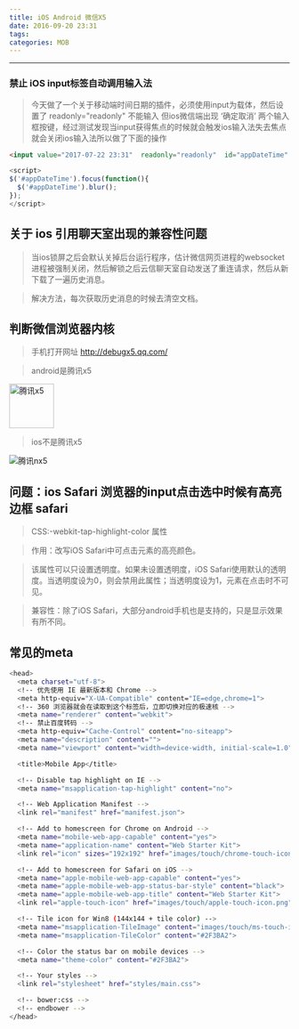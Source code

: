 ```yaml
---
title: iOS Android 微信X5
date: 2016-09-20 23:31
tags:
categories: MOB
---
```

------

<!-- more -->

### 禁止 iOS input标签自动调用输入法

> 今天做了一个关于移动端时间日期的插件，必须使用input为载体，然后设置了 readonly="readonly" 不能输入 但ios微信端出现  ‘确定取消’ 两个输入框按键，经过测试发现当input获得焦点的时候就会触发ios输入法失去焦点就会关闭ios输入法所以做了下面的操作

```html
<input value="2017-07-22 23:31"  readonly="readonly"  id="appDateTime"  type="text">
```

```javascript
<script>
$('#appDateTime').focus(function(){
  $('#appDateTime').blur();
});
</script>

```

## 关于 ios 引用聊天室出现的兼容性问题

> 当ios锁屏之后会默认关掉后台运行程序，估计微信网页进程的websocket进程被强制关闭，然后解锁之后云信聊天室自动发送了重连请求，然后从新下载了一遍历史消息。

> 解决方法，每次获取历史消息的时候去清空文档。


## 判断微信浏览器内核

> 手机打开网址 <http://debugx5.qq.com/>

> android是腾讯x5

<img src="/images/txX5.png" alt="腾讯x5"  height="80">

> ios不是腾讯x5

<img src="/images/txnX5.png" alt="腾讯nx5">

## 问题：ios Safari 浏览器的input点击选中时候有高亮边框 safari

> CSS:-webkit-tap-highlight-color 属性

> 作用：改写iOS Safari中可点击元素的高亮颜色。

> 该属性可以只设置透明度。如果未设置透明度，iOS Safari使用默认的透明度。当透明度设为0，则会禁用此属性；当透明度设为1，元素在点击时不可见。

> 兼容性：除了iOS Safari，大部分android手机也是支持的，只是显示效果有所不同。

## 常见的meta

```bash
<head>
  <meta charset="utf-8">
  <!-- 优先使用 IE 最新版本和 Chrome -->
  <meta http-equiv="X-UA-Compatible" content="IE=edge,chrome=1">
  <!-- 360 浏览器就会在读取到这个标签后，立即切换对应的极速核 -->
  <meta name="renderer" content="webkit">
  <!-- 禁止百度转码 -->
  <meta http-equiv="Cache-Control" content="no-siteapp">
  <meta name="description" content="">
  <meta name="viewport" content="width=device-width, initial-scale=1.0">

  <title>Mobile App</title>

  <!-- Disable tap highlight on IE -->
  <meta name="msapplication-tap-highlight" content="no">

  <!-- Web Application Manifest -->
  <link rel="manifest" href="manifest.json">

  <!-- Add to homescreen for Chrome on Android -->
  <meta name="mobile-web-app-capable" content="yes">
  <meta name="application-name" content="Web Starter Kit">
  <link rel="icon" sizes="192x192" href="images/touch/chrome-touch-icon-192x192.png">

  <!-- Add to homescreen for Safari on iOS -->
  <meta name="apple-mobile-web-app-capable" content="yes">
  <meta name="apple-mobile-web-app-status-bar-style" content="black">
  <meta name="apple-mobile-web-app-title" content="Web Starter Kit">
  <link rel="apple-touch-icon" href="images/touch/apple-touch-icon.png">

  <!-- Tile icon for Win8 (144x144 + tile color) -->
  <meta name="msapplication-TileImage" content="images/touch/ms-touch-icon-144x144-precomposed.png">
  <meta name="msapplication-TileColor" content="#2F3BA2">

  <!-- Color the status bar on mobile devices -->
  <meta name="theme-color" content="#2F3BA2">

  <!-- Your styles -->
  <link rel="stylesheet" href="styles/main.css">

  <!-- bower:css -->
  <!-- endbower -->
</head>
```
